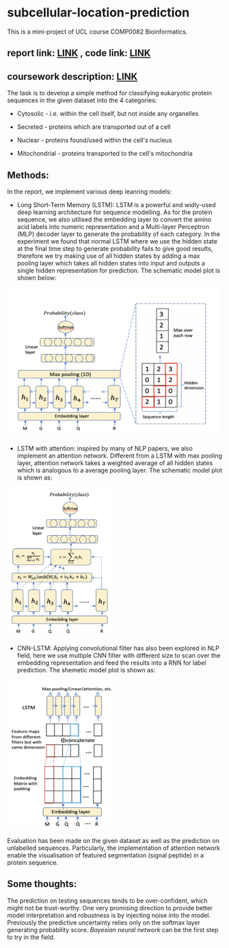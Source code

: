 # subcellular-location-prediction
This is a mini-project of UCL course COMP0082 Bioinformatics.

## report link: [LINK](https://github.com/YanSong97/subcellular-location-prediction/blob/master/report.pdf) , code link: [LINK](https://github.com/YanSong97/subcellular-location-prediction/blob/master/subcellular_location_prediction.ipynb)

## coursework description: [LINK](http://www0.cs.ucl.ac.uk/staff/D.Jones/coursework/)
The task is to develop a simple method for classifying eukaryotic protein sequences in the given dataset into the 4 categories:
* Cytosolic - i.e. within the cell itself, but not inside any organelles

* Secreted - proteins which are transported out of a cell

* Nuclear - proteins found/used within the cell's nucleus

* Mitochondrial - proteins transported to the cell's mitochondria 

## Methods:

In the report, we implement various deep leanring models:

* Long Short-Term Memory (LSTM): LSTM is a powerful and widly-used deep learning architecture for sequence modelling. As for the protein sequence, we also utilised the embedding layer to convert the amino acid labels into numeric representation and a Multi-layer Perceptron (MLP) decoder layer to generate the probability of each category. In the experiment we found that normal LSTM where we use the hidden state at the final time step to generate probability fails to give good results, therefore we try making use of all hidden states by adding a max pooling layer which takes all hidden states into input and outputs a single hidden representation for prediction. The schematic model plot is shown below:


<img src="https://github.com/YanSong97/subcellular-location-prediction/blob/master/LSTM%20with%20pooling%20.png" width="500" height="350" />

* LSTM with attention: inspired by many of NLP papers, we also implement an attention network. Different from a LSTM with max pooling layer, attention network takes a weighted average of all hidden states which is analogous to a average pooling layer. The schematic model plot is shown as:


<img src="https://github.com/YanSong97/subcellular-location-prediction/blob/master/LSTM-attention.png" width="250" height="350" />


* CNN-LSTM: Applying convolutional filter has also been explored in NLP field, here we use multiple CNN filter with different size to scan over the embedding representation and feed the results into a RNN for label prediction. The shemetic model plot is shown as:

<img src="https://github.com/YanSong97/subcellular-location-prediction/blob/master/CNN-LSTM.png" width="250" height="350" />


Evaluation has been made on the given dataset as well as the prediction on unlabelled sequences. Particularly, the implementation of attention network enable the visualisation of featured segmentation (signal peptide) in a protein sequence.


## Some thoughts:
The prediction on testing sequences tends to be over-confident, which might not be trust-worthy. One very promising direction to provide better model interpretation and robustness is by injecting noise into the model. Previously the predictive uncertainty relies only on the softmax layer generating probability score. *Bayesian neural network* can be the first step to try in the field.



